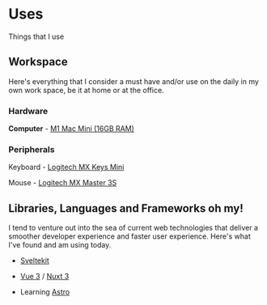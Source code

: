 # Uses

Things that I use

## Workspace

Here's everything that I consider a must have and/or use on the daily in my own work space, be it at home or at the office.

### Hardware

**Computer** - [M1 Mac Mini (16GB RAM)](https://www.apple.com/mac-mini/)

### Peripherals

Keyboard - [Logitech MX Keys Mini](https://www.amazon.com/Logitech-Minimalist-Illuminated-Bluetooth-Compatible/dp/B098JPSVKY/ref=sr_1_4?crid=1DTDJKQEWQBZN&keywords=mx+keys+mini+mac&qid=1683297871&sprefix=mx+keys+mini+ma%2Caps%2C160&sr=8-4)

Mouse - [Logitech MX Master 3S](https://www.amazon.com/Logitech-Master-Performance-Ultra-Fast-Scrolling/dp/B0BL2JB2ZR/ref=sr_1_5?crid=2DR1XNKALROUG&keywords=mx+master+3s&qid=1683297799&sprefix=mx+master+3s%2Caps%2C172&sr=8-5)

## Libraries, Languages and Frameworks oh my!

I tend to venture out into the sea of current web technologies that deliver a smoother developer experience and faster user experience. Here's what I've found and am using today.

- [Sveltekit](https://kit.svelte.dev/)

- [Vue 3](https://vuejs.org) / [Nuxt 3](https://nuxt.com)

- Learning [Astro](https://astro.build)
